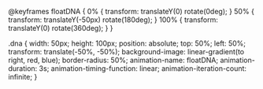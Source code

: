 @keyframes floatDNA {
  0% {
    transform: translateY(0) rotate(0deg);
  }
  50% {
    transform: translateY(-50px) rotate(180deg);
  }
  100% {
    transform: translateY(0) rotate(360deg);
  }
}

.dna {
  width: 50px;
  height: 100px;
  position: absolute;
  top: 50%;
  left: 50%;
  transform: translate(-50%, -50%);
  background-image: linear-gradient(to right, red, blue);
  border-radius: 50%;
  animation-name: floatDNA;
  animation-duration: 3s;
  animation-timing-function: linear;
  animation-iteration-count: infinite;
}
